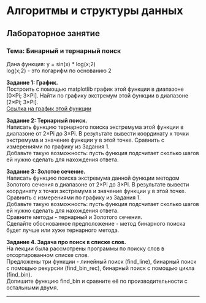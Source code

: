 # Алгоритмы и структуры данных

## Лабораторное занятие  

### Тема: Бинарный и тернарный поиск  

Дана функция: y = sin(x) * log(x;2)  
log(x;2) - это логарифм по основанию 2  

**Задание 1: График.**  
Построить с помощью matplotlib график этой функции в диапазоне [0×Pi; 3×Pi]. Найти по графику экстремум этой функции в диапазоне [2×Pi; 3×Pi].  
[Ссылка на график этой функции](http://www.yotx.ru/#!1/3_h/sH%40xf7flJqbf9o/2D/YN9PSq3t/wPhG3u7YMIfbWOPt7O7f7BPomE3YDuMR9gp4xGG2N3f2gcF)  

**Задание 2: Тернарный поиск.**  
Написать функцию тернарного поиска экстремума этой функции в диапазоне от 2×Pi до 3×Pi. В результате вывести координату x точки экстремума и значение функции y в этой точке. Сравнить с измерениями по графику из Задания 1.  
Добавьте такую возможность: пусть функция подсчитает сколько шагов ей нужно сделать для нахождения ответа.  

**Задание 3: Золотое сечение.**  
Написать функцию поиска экстремума данной функции методом Золотого сечения в диапазоне от 2×Pi до 3×Pi. В результате вывести координату x точки экстремума и значение функции y в этой точке. Сравнить с измерениями по графику из Задания 1.  
Добавьте такую возможность: пусть функция подсчитает сколько шагов ей нужно сделать для нахождения ответа.  
Сравните методы - тернарный и Золотого сечения.  
Сделайте обоснованное предположение - метод бинарного поиска будет лучше или хуже тернарного метода.  

**Задание 4. Задача про поиск в списке слов.**  
На лекции была рассмотрены программы по поиску слов в отсортированном списке слов.  
Предложены три функции - линейный поиск (find_line), бинарный поиск с помощью рекурсии (find_bin_rec), бинарный поиск с помощью цикла (find_bin).  
Допишите функцию find_bin и сравните её по производительности с остальными двумя.  

---  
